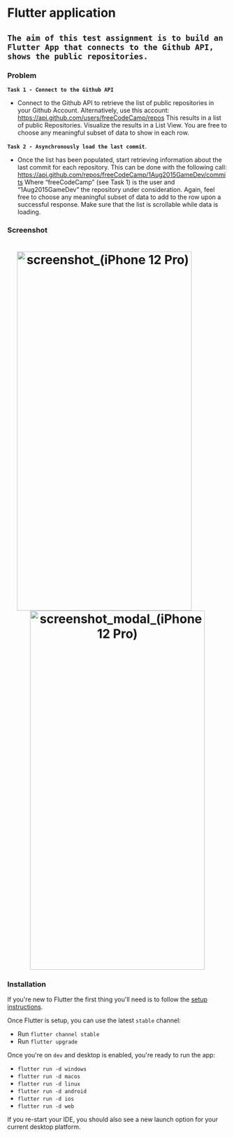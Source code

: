 # Flutter application

## `The aim of this test assignment is to build an Flutter App that connects to the Github API, shows the public repositories.`

### Problem

**`Task 1 - Connect to the Github API`**
- Connect to the Github API to retrieve the list of public repositories in your Github Account.
Alternatively, use this account: https://api.github.com/users/freeCodeCamp/repos
This results in a list of public Repositories. Visualize the results in a List View. You are free to choose any meaningful subset of data to show in each row.


**`Task 2 - Asynchronously load the last commit`**.
- Once the list has been populated, start retrieving information about the last commit for each
repository. This can be done with the following call: https://api.github.com/repos/freeCodeCamp/1Aug2015GameDev/commits Where “freeCodeCamp” (see Task 1) is the user and “1Aug2015GameDev” the repository under consideration. Again, feel free to choose any meaningful subset of data to add to the row upon a successful response. Make sure that the list is scrollable while data is loading.


### Screenshot
<h1 align="center" style="">
<img src="https://user-images.githubusercontent.com/71181112/211717411-50b5c82c-d5b6-45c5-9944-22264129c0e4.png" alt="screenshot_(iPhone 12 Pro)" style="width:400px;height:820px;padding-right:60px;"/>

<img src="https://user-images.githubusercontent.com/71181112/211717702-6f57c679-c241-46fd-beee-70d353dc40ea.png" alt="screenshot_modal_(iPhone 12 Pro)" style="width:400px;height:820px;"/>
</h1>


### Installation

If you're new to Flutter the first thing you'll need is to follow the [setup instructions](https://flutter.dev/docs/get-started/install). 

Once Flutter is setup, you can use the latest `stable` channel:
 * Run `flutter channel stable`
 * Run `flutter upgrade`

Once you're on `dev` and desktop is enabled, you're ready to run the app:
* `flutter run -d windows`
* `flutter run -d macos`
* `flutter run -d linux`
* `flutter run -d android`
* `flutter run -d ios`
* `flutter run -d web`

If you re-start your IDE, you should also see a new launch option for your current desktop platform.











